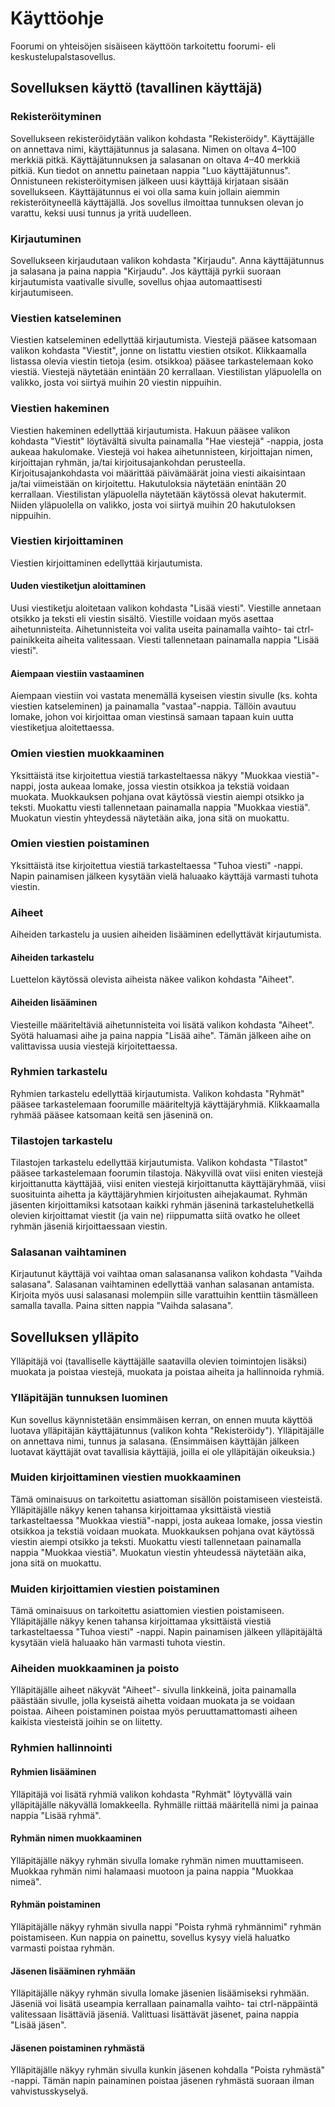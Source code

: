 # Käyttöohje

Foorumi on yhteisöjen sisäiseen käyttöön tarkoitettu foorumi- eli keskustelupalstasovellus.

## Sovelluksen käyttö (tavallinen käyttäjä)

### Rekisteröityminen

Sovellukseen rekisteröidytään valikon kohdasta "Rekisteröidy". Käyttäjälle on annettava nimi, käyttäjätunnus ja salasana. Nimen on oltava 4–100 merkkiä pitkä. Käyttäjätunnuksen ja salasanan on oltava 4–40 merkkiä pitkiä. Kun tiedot on annettu painetaan nappia "Luo käyttäjätunnus". Onnistuneen rekisteröitymisen jälkeen uusi käyttäjä kirjataan sisään sovellukseen. Käyttäjätunnus ei voi olla sama kuin jollain aiemmin rekisteröityneellä käyttäjällä. Jos sovellus ilmoittaa tunnuksen olevan jo varattu, keksi uusi tunnus ja yritä uudelleen.

### Kirjautuminen

Sovellukseen kirjaudutaan valikon kohdasta "Kirjaudu". Anna käyttäjätunnus ja salasana ja paina nappia "Kirjaudu". Jos käyttäjä pyrkii suoraan kirjautumista vaativalle sivulle, sovellus ohjaa automaattisesti kirjautumiseen.

### Viestien katseleminen

Viestien katseleminen edellyttää kirjautumista. Viestejä pääsee katsomaan valikon kohdasta "Viestit", jonne on listattu viestien otsikot. Klikkaamalla listassa olevia viestin tietoja (esim. otsikkoa) pääsee tarkastelemaan koko viestiä. Viestejä näytetään enintään 20 kerrallaan. Viestilistan yläpuolella on valikko, josta voi siirtyä muihin 20 viestin nippuihin.

### Viestien hakeminen

Viestien hakeminen edellyttää kirjautumista.
Hakuun pääsee valikon kohdasta "Viestit" löytävältä sivulta painamalla "Hae viestejä" -nappia, josta aukeaa hakulomake. Viestejä voi hakea aihetunnisteen, kirjoittajan nimen, kirjoittajan ryhmän, ja/tai kirjoitusajankohdan perusteella. Kirjoitusajankohdasta voi määrittää päivämäärät joina viesti aikaisintaan ja/tai viimeistään on kirjoitettu. Hakutuloksia näytetään enintään 20 kerrallaan. Viestilistan yläpuolella näytetään käytössä olevat hakutermit. Niiden yläpuolella on valikko, josta voi siirtyä muihin 20 hakutuloksen nippuihin.

### Viestien kirjoittaminen

Viestien kirjoittaminen edellyttää kirjautumista.

#### Uuden viestiketjun aloittaminen

Uusi viestiketju aloitetaan valikon kohdasta "Lisää viesti". Viestille annetaan otsikko ja teksti eli viestin sisältö. Viestille voidaan myös asettaa aihetunnisteita. Aihetunnisteita voi valita useita painamalla vaihto- tai ctrl-painikkeita aiheita valitessaan. Viesti tallennetaan painamalla nappia "Lisää viesti".

#### Aiempaan viestiin vastaaminen

Aiempaan viestiin voi vastata menemällä kyseisen viestin sivulle (ks. kohta viestien katseleminen) ja painamalla "vastaa"-nappia. Tällöin avautuu lomake, johon voi kirjoittaa oman viestinsä samaan tapaan kuin uutta viestiketjua aloitettaessa.

### Omien viestien muokkaaminen

Yksittäistä itse kirjoitettua viestiä tarkasteltaessa näkyy "Muokkaa viestiä"-nappi, josta aukeaa lomake, jossa viestin otsikkoa ja tekstiä voidaan muokata. Muokkauksen pohjana ovat käytössä viestin aiempi otsikko ja teksti. Muokattu viesti tallennetaan painamalla nappia "Muokkaa viestiä". Muokatun viestin yhteydessä näytetään aika, jona sitä on muokattu.

### Omien viestien poistaminen

Yksittäistä itse kirjoitettua viestiä tarkasteltaessa "Tuhoa viesti" -nappi. Napin painamisen jälkeen kysytään vielä haluaako käyttäjä varmasti tuhota viestin.

### Aiheet

Aiheiden tarkastelu ja uusien aiheiden lisääminen edellyttävät kirjautumista.

#### Aiheiden tarkastelu

Luettelon käytössä olevista aiheista näkee valikon kohdasta "Aiheet".

#### Aiheiden lisääminen

Viesteille määriteltäviä aihetunnisteita voi lisätä valikon kohdasta "Aiheet". Syötä haluamasi aihe ja paina nappia "Lisää aihe". Tämän jälkeen aihe on valittavissa uusia viestejä kirjoitettaessa.

### Ryhmien tarkastelu

Ryhmien tarkastelu edellyttää kirjautumista. Valikon kohdasta "Ryhmät" pääsee tarkastelemaan foorumille määriteltyjä käyttäjäryhmiä. Klikkaamalla ryhmää pääsee katsomaan keitä sen jäseninä on.

### Tilastojen tarkastelu

Tilastojen tarkastelu edellyttää kirjautumista. Valikon kohdasta "Tilastot" pääsee tarkastelemaan foorumin tilastoja. Näkyvillä ovat viisi eniten viestejä kirjoittanutta käyttäjää, viisi eniten viestejä kirjoittanutta käyttäjäryhmää, viisi suosituinta aihetta ja käyttäjäryhmien kirjoitusten aihejakaumat. Ryhmän jäsenten kirjoittamiksi katsotaan kaikki ryhmän jäseninä tarkasteluhetkellä olevien kirjoittamat viestit (ja vain ne) riippumatta siitä ovatko he olleet ryhmän jäseniä kirjoittaessaan viestin.

### Salasanan vaihtaminen

Kirjautunut käyttäjä voi vaihtaa oman salasanansa valikon kohdasta "Vaihda salasana". Salasanan vaihtaminen edellyttää vanhan salasanan antamista. Kirjoita myös uusi salasanasi molempiin sille varattuihin kenttiin täsmälleen samalla tavalla. Paina sitten nappia "Vaihda salasana".

## Sovelluksen ylläpito

Ylläpitäjä voi (tavalliselle käyttäjälle saatavilla olevien toimintojen lisäksi) muokata ja poistaa viestejä, muokata ja poistaa aiheita ja hallinnoida ryhmiä.

### Ylläpitäjän tunnuksen luominen

Kun sovellus käynnistetään ensimmäisen kerran, on ennen muuta käyttöä luotava ylläpitäjän käyttäjätunnus (valikon kohta "Rekisteröidy"). Ylläpitäjälle on annettava nimi, tunnus ja salasana. (Ensimmäisen käyttäjän jälkeen luotavat käyttäjät ovat tavallisia käyttäjiä, joilla ei ole ylläpitäjän oikeuksia.)

### Muiden kirjoittaminen viestien muokkaaminen

Tämä ominaisuus on tarkoitettu asiattoman sisällön poistamiseen viesteistä. Ylläpitäjälle näkyy kenen tahansa kirjoittamaa yksittäistä viestiä tarkasteltaessa "Muokkaa viestiä"-nappi, josta aukeaa lomake, jossa viestin otsikkoa ja tekstiä voidaan muokata. Muokkauksen pohjana ovat käytössä viestin aiempi otsikko ja teksti. Muokattu viesti tallennetaan painamalla nappia "Muokkaa viestiä". Muokatun viestin yhteudessä näytetään aika, jona sitä on muokattu.

### Muiden kirjoittamien viestien poistaminen

Tämä ominaisuus on tarkoitettu asiattomien viestien poistamiseen. Ylläpitäjälle näkyy kenen tahansa kirjoittamaa yksittäistä viestiä tarkasteltaessa "Tuhoa viesti" -nappi. Napin painamisen jälkeen ylläpitäjältä kysytään vielä haluaako hän varmasti tuhota viestin.

### Aiheiden muokkaaminen ja poisto

Ylläpitäjälle aiheet näkyvät "Aiheet"- sivulla linkkeinä, joita painamalla päästään sivulle, jolla kyseistä aihetta voidaan muokata ja se voidaan poistaa. Aiheen poistaminen poistaa myös peruuttamattomasti aiheen kaikista viesteistä joihin se on liitetty.

### Ryhmien hallinnointi

#### Ryhmien lisääminen

Ylläpitäjä voi lisätä ryhmiä valikon kohdasta "Ryhmät" löytyvällä vain ylläpitäjälle näkyvällä lomakkeella. Ryhmälle riittää määritellä nimi ja painaa nappia "Lisää ryhmä".

#### Ryhmän nimen muokkaaminen

Ylläpitäjälle näkyy ryhmän sivulla lomake ryhmän nimen muuttamiseen. Muokkaa ryhmän nimi halamaasi muotoon ja paina nappia "Muokkaa nimeä".

#### Ryhmän poistaminen

Ylläpitäjälle näkyy ryhmän sivulla nappi "Poista ryhmä ryhmännimi" ryhmän poistamiseen. Kun nappia on painettu, sovellus kysyy vielä haluatko varmasti poistaa ryhmän.

#### Jäsenen lisääminen ryhmään

Ylläpitäjälle näkyy ryhmän sivulla lomake jäsenien lisäämiseksi ryhmään. Jäseniä voi lisätä useampia kerrallaan painamalla vaihto- tai ctrl-näppäintä valitessaan lisättäviä jäseniä. Valittuasi lisättävät jäsenet, paina nappia "Lisää jäsen".

#### Jäsenen poistaminen ryhmästä

Ylläpitäjälle näkyy ryhmän sivulla kunkin jäsenen kohdalla "Poista ryhmästä" -nappi. Tämän napin painaminen poistaa jäsenen ryhmästä suoraan ilman vahvistusskyselyä.
